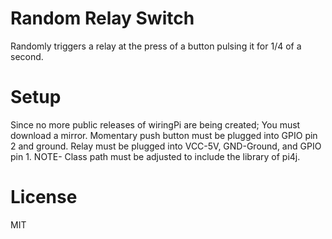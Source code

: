 # Random Relay Switch
Randomly triggers a relay at the press of a button pulsing it for 1/4 of a second.
# Setup
Since no more public releases of wiringPi are being created; You must download a mirror. 
Momentary push button must be plugged into GPIO pin 2 and ground.
Relay must be plugged into VCC-5V, GND-Ground, and GPIO pin 1.
NOTE- Class path must be adjusted to include the library of pi4j.
# License
MIT
